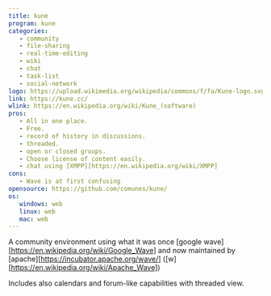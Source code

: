 ```yaml
---
title: kune
program: kune
categories:
   - community
   - file-sharing
   - real-time-editing
   - wiki
   - chat
   - task-list
   - social-network
logo: https://upload.wikimedia.org/wikipedia/commons/f/fa/Kune-logo.svg
link: https://kune.cc/
wlink: https://en.wikipedia.org/wiki/Kune_(software)
pros:
   - All in one place.
   - Free.
   - record of history in discussions.
   - threaded.
   - open or closed groups.
   - Choose license of content easily.
   - chat using [XMPP][https://en.wikipedia.org/wiki/XMPP]
cons:
   - Wave is at first confusing
opensource: https://github.com/comunes/kune/
os:
   windows: web
   linux: web
   mac: web
---
```


A community environment using what it was once 
[google wave][https://en.wikipedia.org/wiki/Google_Wave] 
and now maintained by
[apache][https://incubator.apache.org/wave/]
([w][https://en.wikipedia.org/wiki/Apache_Wave])

Includes also calendars and forum-like capabilities with threaded view.
